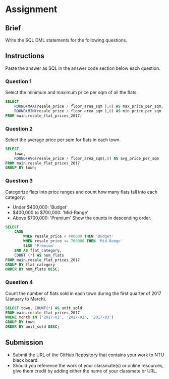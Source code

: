 # Assignment

## Brief

Write the SQL DML statements for the following questions.

## Instructions

Paste the answer as SQL in the answer code section below each question.

### Question 1

Select the minimum and maximum price per sqm of all the flats.

```sql
SELECT 
	ROUND(MAX(resale_price / floor_area_sqm ),0) AS max_price_per_sqm, 
	ROUND(MIN(resale_price / floor_area_sqm ),0) AS min_price_per_sqm
FROM main.resale_flat_prices_2017;
```

### Question 2

Select the average price per sqm for flats in each town.

```sql
SELECT
	town,	
	ROUND(AVG(resale_price / floor_area_sqm),0) AS avg_price_per_sqm
FROM main.resale_flat_prices_2017
GROUP BY town;
```

### Question 3

Categorize flats into price ranges and count how many flats fall into each category:

- Under $400,000: 'Budget'
- $400,000 to $700,000: 'Mid-Range'
- Above $700,000: 'Premium'
  Show the counts in descending order.

```sql
SELECT
	CASE 
		WHEN resale_price < 400000 THEN 'Budget'
		WHEN resale_price <= 700000 THEN 'Mid-Range'
		ELSE 'Premium'
	END AS flat_category,
	COUNT (*) AS num_flats
FROM main.resale_flat_prices_2017
GROUP BY flat_category
ORDER BY num_flats DESC;
```

### Question 4

Count the number of flats sold in each town during the first quarter of 2017 (January to March).

```sql
SELECT town, COUNT(*) AS unit_sold
FROM main.resale_flat_prices_2017
WHERE month IN ('2017-01', '2017-02', '2017-03')
GROUP BY town
ORDER BY unit_sold DESC;
```

## Submission

- Submit the URL of the GitHub Repository that contains your work to NTU black board.
- Should you reference the work of your classmate(s) or online resources, give them credit by adding either the name of your classmate or URL.
